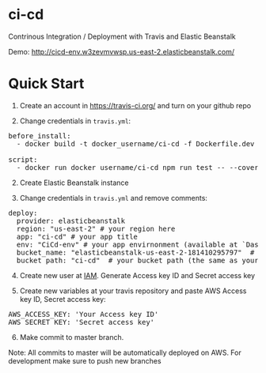 # ci-cd
Contrinous Integration / Deployment with Travis and Elastic Beanstalk

Demo: http://cicd-env.w3zevmvwsp.us-east-2.elasticbeanstalk.com/

# Quick Start

1. Create an account in <a href="https://travis-ci.org">https://travis-ci.org/</a> and turn on your github repo

2. Change credentials in <code>travis.yml</code>:
<pre>
before_install:
  - docker build -t docker_username/ci-cd -f Dockerfile.dev .

script:
  - docker run docker_username/ci-cd npm run test -- --coverage
</pre>

2. Create Elastic Beanstalk instance

3. Change credentials in <code>travis.yml</code> and remove comments:
<pre>
deploy:
  provider: elasticbeanstalk
  region: "us-east-2" # your region here
  app: "ci-cd" # your app title
  env: "CiCd-env" # your app envirnonment (available at `Dashboard`)
  bucket_name: "elasticbeanstalk-us-east-2-181410295797"  # find at s3 service your bucket name (AWS automatically creates it)
  bucket_path: "ci-cd"  # your bucket path (the same as your app title)
</pre>

4. Create new user at <a href="https://console.aws.amazon.com/iam/">IAM</a>. Generate Access key ID and Secret access key

5. Create new variables at your travis repository and paste AWS Access key ID, Secret access key:
<pre>
AWS_ACCESS_KEY: 'Your Access key ID'
AWS_SECRET_KEY: 'Secret access key'
</pre>

6. Make commit to master branch. 

Note: All commits to master will be automatically deployed on AWS. For development make sure to push new branches
